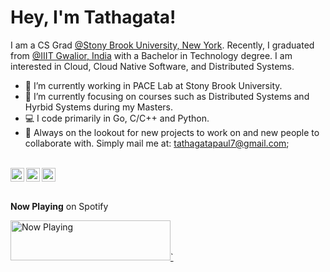 <p align="center">
  <h1>Hey, I'm Tathagata!</h1>
</p>

I am a CS Grad [@Stony Brook University, New York](https://www.stonybrook.edu/). Recently, I graduated from [@IIIT Gwalior, India](https://www.iiitm.ac.in/index.php/en) with a Bachelor in Technology degree. I am interested in Cloud, Cloud Native Software, and Distributed Systems. 


- 🔭 I’m currently working in PACE Lab at Stony Brook University.
- 🌱 I’m currently focusing on courses such as Distributed Systems and Hyrbid Systems during my Masters.
- 💻 I code primarily in Go, C/C++ and Python.
- 💬 Always on the lookout for new projects to work on and new people to collaborate with. Simply mail me at: <tathagatapaul7@gmail.com>;
<br/>
<a href="https://twitter.com/4molybdenum2">
  <img align="left" width="22px" src="https://cdn.jsdelivr.net/npm/simple-icons@v3/icons/twitter.svg" />
</a>
<a href="https://www.linkedin.com/in/tathagata-paul/">
  <img align="left"  width="22px" src="https://cdn.jsdelivr.net/npm/simple-icons@v3/icons/linkedin.svg" />
</a>
<a href="https://leetcode.com/4molybdenum2/">
  <img ali
  gn="left" alt="Tathagata's Github" width="22px" src="https://cdn.jsdelivr.net/npm/simple-icons@v3/icons/leetcode.svg" />
</a> 
<br/><br/>

**Now Playing** on Spotify

<a href="https://now-playing-spotify-beta.vercel.app/now-playing?open">
    <img src="https://now-playing-spotify-beta.vercel.app/now-playing" width="256" height="64" alt="Now Playing">`
</a>
